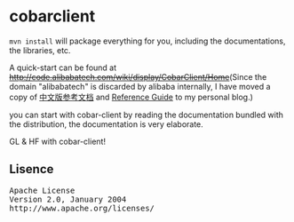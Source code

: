cobarclient
============


`mvn install` will package everything for you, including the documentations, the libraries, etc.

A quick-start can be found at ~~<http://code.alibabatech.com/wiki/display/CobarClient/Home>~~(Since the domain "alibabatech" is discarded by alibaba internally, I have moved a copy of [中文版参考文档](http://afoo.me/shortcuts/cobarclient/zh/index.html) and [Reference Guide](http://afoo.me/shortcuts/cobarclient/en/index.html) to my personal blog.)

you can start with cobar-client by reading the documentation bundled with the distribution, the documentation is very elaborate.

GL & HF with cobar-client!


## Lisence 
<pre>
Apache License
Version 2.0, January 2004
http://www.apache.org/licenses/
</pre>
